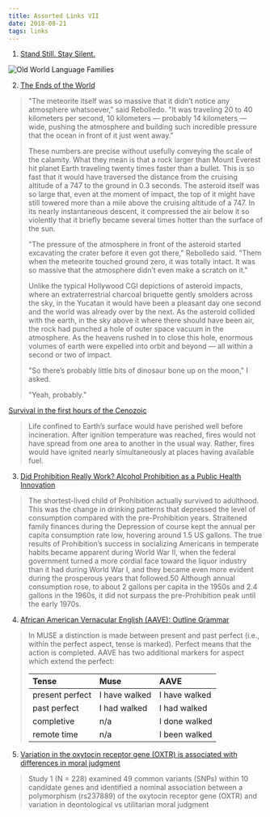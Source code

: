```yaml
---
title: Assorted Links VII
date: 2018-08-21
tags: links
---
```


1. [Stand Still. Stay Silent.](http://www.sssscomic.com/comic.php?page=196)

![Old World Language Families](/images/language-tree-resized.jpg)

2. [The Ends of the World](https://www.goodreads.com/book/show/32075449-the-ends-of-the-world)

<blockquote>
"The meteorite itself was so massive that it didn’t notice any atmosphere whatsoever," said Rebolledo. "It was traveling 20 to 40 kilometers per second, 10 kilometers — probably 14 kilometers — wide, pushing the atmosphere and building such incredible pressure that the ocean in front of it just went away."

These numbers are precise without usefully conveying the scale of the calamity. What they mean is that a rock larger than Mount Everest hit planet Earth traveling twenty times faster than a bullet. This is so fast that it would have traversed the distance from the cruising altitude of a 747 to the ground in 0.3 seconds. The asteroid itself was so large that, even at the moment of impact, the top of it might have still towered more than a mile above the cruising altitude of a 747. In its nearly instantaneous descent, it compressed the air below it so violently that it briefly became several times hotter than the surface of the sun.

"The pressure of the atmosphere in front of the asteroid started excavating the crater before it even got there," Rebolledo said. "Them when the meteorite touched ground zero, it was totally intact. It was so massive that the atmosphere didn’t even make a scratch on it."

Unlike the typical Hollywood CGI depictions of asteroid impacts, where an extraterrestrial charcoal briquette gently smolders across the sky, in the Yucatan it would have been a pleasant day one second and the world was already over by the next. As the asteroid collided with the earth, in the sky above it where there should have been air, the rock had punched a hole of outer space vacuum in the atmosphere. As the heavens rushed in to close this hole, enormous volumes of earth were expelled into orbit and beyond — all within a second or two of impact.

"So there’s probably little bits of dinosaur bone up on the moon," I asked.

"Yeah, probably."
</blockquote>

[Survival in the first hours of the Cenozoic](http://uahost.uantwerpen.be/funmorph/raoul/macroevolutie/Robertson2004.pdf)

<blockquote>Life confined to Earth’s surface would have perished well before incineration. After ignition temperature was reached, fires would not have spread from one area to another in the usual way. Rather, fires would have ignited nearly simultaneously at places having available fuel.</blockquote>

3. [Did Prohibition Really Work? Alcohol Prohibition as a Public Health Innovation](https://www.ncbi.nlm.nih.gov/pmc/articles/PMC1470475/)

<blockquote>The shortest-lived child of Prohibition actually survived to adulthood. This was the change in drinking patterns that depressed the level of consumption compared with the pre-Prohibition years. Straitened family finances during the Depression of course kept the annual per capita consumption rate low, hovering around 1.5 US gallons. The true results of Prohibition’s success in socializing Americans in temperate habits became apparent during World War II, when the federal government turned a more cordial face toward the liquor industry than it had during World War I, and they became even more evident during the prosperous years that followed.50 Although annual consumption rose, to about 2 gallons per capita in the 1950s and 2.4 gallons in the 1960s, it did not surpass the pre-Prohibition peak until the early 1970s.</blockquote>

4. [African American Vernacular English (AAVE): Outline Grammar](http://orb.essex.ac.uk/lg/lg449/restricted/AAVEgram.html)

<blockquote>
In MUSE a distinction is made between present and past perfect (i.e., within the perfect aspect, tense is marked). Perfect means that the action is completed. AAVE has two additional markers for aspect which extend the perfect:

| Tense           | Muse          | AAVE          |
|:----------------|:--------------|:--------------|
| present perfect | I have walked | I have walked |
| past perfect    | I had walked  | I had walked  |
| completive      | n/a           | I done walked |
| remote time     | n/a           | I been walked |

</blockquote>

5. [Variation in the oxytocin receptor gene (OXTR) is associated with differences in moral judgment](https://academic.oup.com/scan/article/11/12/1872/2544449)

<blockquote>Study 1 (N = 228) examined 49 common variants (SNPs) within 10 candidate genes and identified a nominal association between a polymorphism (rs237889) of the oxytocin receptor gene (OXTR) and variation in deontological vs utilitarian moral judgment</blockquote>

<!--more-->
